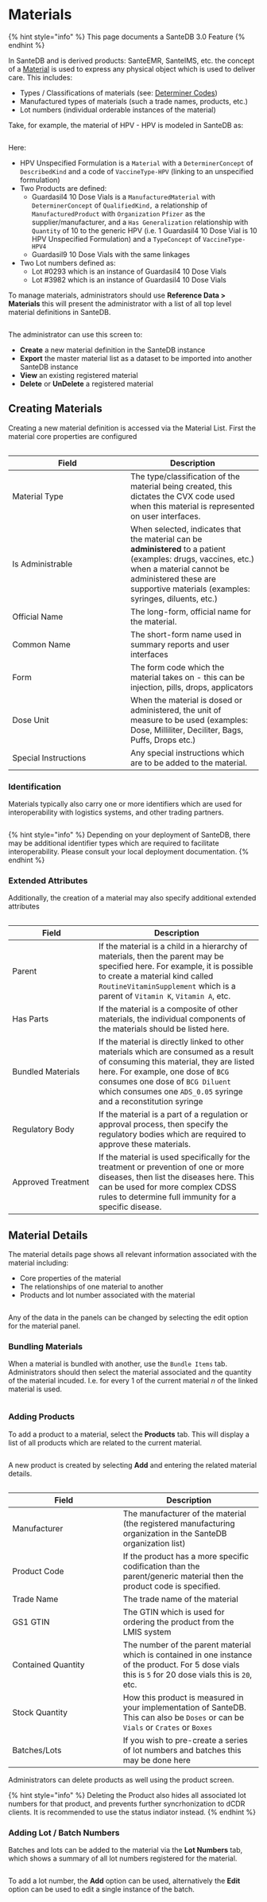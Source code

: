 # Materials

{% hint style="info" %}
This page documents a SanteDB 3.0 Feature
{% endhint %}

In SanteDB and is derived products: SanteEMR, SanteIMS, etc. the concept of a [Material](https://help.santesuite.org/santedb/data-and-information-architecture/conceptual-data-model/entities/data-dictionary#material) is used to express any physical object which is used to deliver care. This includes:

* Types / Classifications of materials (see: [Determiner Codes](../../../../santedb/data-and-information-architecture/conceptual-data-model/entities/determiner-codes.md))
* &#x20;Manufactured types of materials (such a trade names, products, etc.)
* Lot numbers (individual orderable instances of the material)

Take, for example, the material of HPV - HPV is modeled in SanteDB as:

<figure><img src="../../../../.gitbook/assets/image (2) (1).png" alt=""><figcaption></figcaption></figure>

Here:

* HPV Unspecified Formulation is a `Material` with a `DeterminerConcept` of `DescribedKind` and a code of `VaccineType-HPV` (linking to an unspecified formulation)
* Two Products are defined:
  * Guardasil4 10 Dose Vials is a `ManufacturedMaterial` with `DeterminerConcept` of `QualifiedKind,` a relationship of `ManufacturedProduct` with `Organization` `Pfizer` as the supplier/manufacturer, and a `Has Generalization` relationship with `Quantity` of 10 to the generic HPV (i.e. 1 Guardasil4 10 Dose Vial is 10 HPV Unspecified Formulation) and a `TypeConcept` of `VaccineType-HPV4`
  * Guardasil9 10 Dose Vials with the same linkages
* Two Lot numbers defined as:
  * Lot #0293 which is an instance of Guardasil4 10 Dose Vials
  * Lot #3982 which is an instance of Guardasil4 10 Dose Vials

To manage materials, administrators should use **Reference Data > Materials** this will present the administrator with a list of all top level material definitions in SanteDB.

<figure><img src="../../../../.gitbook/assets/image (1) (1) (1).png" alt=""><figcaption></figcaption></figure>

The administrator can use this screen to:

* **Create** a new material definition in the SanteDB instance
* **Export** the master material list as a dataset to be imported into another SanteDB instance
* **View** an existing registered material
* **Delete** or **UnDelete** a registered material

## Creating Materials

Creating a new material definition is accessed via the Material List. First the material core properties are configured

<figure><img src="../../../../.gitbook/assets/image (2) (1) (1).png" alt=""><figcaption></figcaption></figure>



<table><thead><tr><th width="222">Field</th><th>Description</th></tr></thead><tbody><tr><td>Material Type</td><td>The type/classification of the material being created, this dictates the CVX code used when this material is represented on user interfaces.</td></tr><tr><td>Is Administrable</td><td>When selected, indicates that the material can be <strong>administered</strong> to a patient (examples: drugs, vaccines, etc.) when a material cannot be administered these are supportive materials (examples: syringes, diluents, etc.)</td></tr><tr><td>Official Name</td><td>The long-form, official name for the material.</td></tr><tr><td>Common Name</td><td>The short-form name used in summary reports and user interfaces</td></tr><tr><td>Form</td><td>The form code which the material takes on - this can be injection, pills, drops, applicators</td></tr><tr><td>Dose Unit</td><td>When the material is dosed or administered, the unit of measure to be used (examples: Dose, Milliliter, Deciliter, Bags, Puffs, Drops etc.)</td></tr><tr><td>Special Instructions</td><td>Any special instructions which are to be added to the material.</td></tr></tbody></table>

### Identification

Materials typically also carry one or more identifiers which are used for interoperability with logistics systems, and other trading partners.

<figure><img src="../../../../.gitbook/assets/image (3) (1).png" alt=""><figcaption></figcaption></figure>

{% hint style="info" %}
Depending on your deployment of SanteDB, there may be additional identifier types which are required to facilitate interoperability. Please consult your local deployment documentation.
{% endhint %}

### Extended Attributes

Additionally, the creation of a material may also specify additional extended attributes

<figure><img src="../../../../.gitbook/assets/image (4) (1).png" alt=""><figcaption></figcaption></figure>

<table><thead><tr><th width="158">Field</th><th>Description</th></tr></thead><tbody><tr><td>Parent</td><td>If the material is a child in a hierarchy of materials, then the parent may be specified here. For example, it is possible to create a material kind called <code>RoutineVitaminSupplement</code> which is a parent of <code>Vitamin K</code>, <code>Vitamin A</code>, etc.</td></tr><tr><td>Has Parts</td><td>If the material is a composite of other materials, the individual components of the materials should be listed here.</td></tr><tr><td>Bundled Materials</td><td>If the material is directly linked to other materials which are consumed as a result of consuming this material, they are listed here. For example, one dose of <code>BCG</code> consumes one dose of <code>BCG Diluent</code> which consumes one <code>ADS_0.05</code> syringe and a reconstitution syringe</td></tr><tr><td>Regulatory Body</td><td>If the material is a part of a regulation or approval process, then specify the regulatory bodies which are required to approve these materials.</td></tr><tr><td>Approved Treatment</td><td>If the material is used specifically for the treatment or prevention of one or more diseases, then list the diseases here. This can be used for more complex CDSS rules to determine full immunity for a specific disease.</td></tr></tbody></table>

## Material Details

The material details page shows all relevant information associated with the material including:

* Core properties of the material
* The relationships of one material to another
* Products and lot number associated with the material

<figure><img src="../../../../.gitbook/assets/image (5) (1).png" alt=""><figcaption></figcaption></figure>

Any of the data in the panels can be changed by selecting the edit option for the material panel.

### Bundling Materials

When a material is bundled with another, use the `Bundle Items` tab. Administrators should then select the material associated and the quantity of the material incuded. I.e. for every 1 of the current material _n_ of the linked material is used.

<figure><img src="../../../../.gitbook/assets/image (6) (1).png" alt=""><figcaption></figcaption></figure>

### Adding Products

To add a product to a material, select the **Products** tab. This will display a list of all products which are related to the current material.

<figure><img src="../../../../.gitbook/assets/image (7) (1).png" alt=""><figcaption></figcaption></figure>

A new product is created by selecting **Add** and entering the related material details.

<figure><img src="../../../../.gitbook/assets/image (8) (1).png" alt=""><figcaption></figcaption></figure>

<table><thead><tr><th width="207">Field</th><th>Description</th></tr></thead><tbody><tr><td>Manufacturer</td><td>The manufacturer of the material (the registered manufacturing organization in the SanteDB organization list)</td></tr><tr><td>Product Code</td><td>If the product has a more specific codification than the parent/generic material then the product code is specified.</td></tr><tr><td>Trade Name</td><td>The trade name of the material</td></tr><tr><td>GS1 GTIN</td><td>The GTIN which is used for ordering the product from the LMIS system</td></tr><tr><td>Contained Quantity</td><td>The number of the parent material which is contained in one instance of the product. For 5 dose vials this is <code>5</code> for 20 dose vials this is <code>20</code>, etc.</td></tr><tr><td>Stock Quantity</td><td>How this product is measured in your implementation of SanteDB. This can also be <code>Doses</code> or can be <code>Vials</code> or <code>Crates</code> or <code>Boxes</code></td></tr><tr><td>Batches/Lots</td><td>If you wish to pre-create a series of lot numbers and batches this may be done here</td></tr></tbody></table>

Administrators can delete products as well using the product screen.

{% hint style="info" %}
Deleting the Product also hides all associated lot numbers for that product, and prevents further syncrhonization to dCDR clients. It is recommended to use the status indiator instead.
{% endhint %}

### Adding Lot / Batch Numbers

Batches and lots can be added to the material via the **Lot Numbers** tab, which shows a summary of all lot numbers registered for the material.

<figure><img src="../../../../.gitbook/assets/image (9) (1).png" alt=""><figcaption></figcaption></figure>

To add a lot number, the **Add** option can be used, alternatively the **Edit** option can be used to edit a single instance of the batch.

<figure><img src="../../../../.gitbook/assets/image (10).png" alt=""><figcaption></figcaption></figure>
